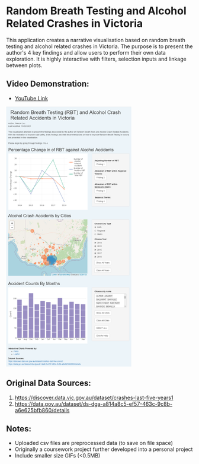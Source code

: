 # Random Breath Testing and Alcohol Related Crashes in Victoria

This application creates a narrative visualisation based on random breath testing and alcohol related crashes in Victoria. The purpose is to present the author's 4 key findings and allow users to perform their own data exploration. It is highly interactive with filters, selection inputs and linkage between plots.

## Video Demonstration:
- [YouTube Link](https://www.youtube.com/watch?v=SOE81-NHeXU)

<img src="https://github.com/nelson-luu/rbt_crashes/blob/main/screenshots/overview.png" height="700">

## Original Data Sources:
1. https://discover.data.vic.gov.au/dataset/crashes-last-five-years1
2. https://data.gov.au/dataset/ds-dga-a814a8c5-ef57-463c-9c8b-a6e625bfb860/details

## Notes:
- Uploaded csv files are preprocessed data (to save on file space)
- Originally a coursework project further developed into a personal project
- Include smaller size GIFs (<0.5MB)


